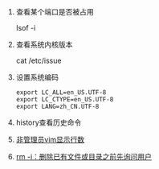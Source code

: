 1. 查看某个端口是否被占用

   lsof -i 

2. 查看系统内核版本

   cat /etc/issue 

3. 设置系统编码

   ```
   export LC_ALL=en_US.UTF-8
   export LC_CTYPE=en_US.UTF-8
   export LANG=zh_CN.UTF-8
   ```

4. history查看历史命令

5. [非管理员vim显示行数](https://www.cnblogs.com/oxspirt/p/6206787.html)

6. [rm -i：删除已有文件或目录之前先询问用户](http://man.linuxde.net/rm)
